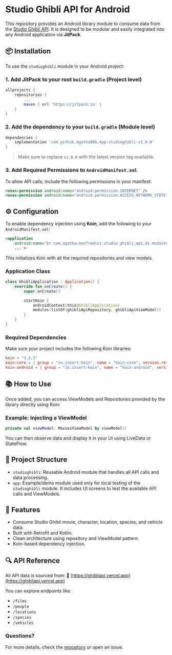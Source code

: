 # Studio Ghibli API for Android

This repository provides an Android library module to consume data from the [Studio Ghibli API](https://ghibliapi.vercel.app). It is designed to be modular and easily integrated into any Android application via **JitPack**.

## 📦 Installation

To use the `studioghibli` module in your Android project:

### 1. Add JitPack to your root `build.gradle` (Project level)

```groovy
allprojects {
    repositories {
        ...
        maven { url 'https://jitpack.io' }
    }
}
```

### 2. Add the dependency to your `build.gradle` (Module level)

```groovy
dependencies {
    implementation 'com.github.Agatha886.App:studioghibli-v1.0.0'
}
```

> Make sure to replace `v1.0.0` with the latest version tag available.

### 3. Add Required Permissions to `AndroidManifest.xml`

To allow API calls, include the following permissions in your manifest:

```xml
<uses-permission android:name="android.permission.INTERNET" />
<uses-permission android:name="android.permission.ACCESS_NETWORK_STATE" />
```

## ⚙️ Configuration

To enable dependency injection using **Koin**, add the following to your `AndroidManifest.xml`:

```xml
<application
    android:name="br.com.agatha.monfredini.studio_ghibli_api.di.modules.GhibliApplication"
    ... >
```

This initializes Koin with all the required repositories and view models.

### Application Class

```kotlin
class GhibliApplication : Application() {
    override fun onCreate() {
        super.onCreate()

        startKoin {
            androidContext(this@GhibliApplication)
            modules(listOf(ghibliApiRepository, ghibliApiViewModel))
        }
    }
}
```

### Required Dependencies

Make sure your project includes the following Koin libraries:

```toml
koin = "3.5.3"
koin-core = { group = "io.insert-koin", name = "koin-core", version.ref = "koin" }
koin-android = { group = "io.insert-koin", name = "koin-android", version.ref = "koin" }
```


## 📚 How to Use

Once added, you can access ViewModels and Repositories provided by the library directly using Koin:

### Example: Injecting a ViewModel

```kotlin
private val viewModel: MoviesViewModel by viewModel()
```

You can then observe data and display it in your UI using LiveData or StateFlow.


## 📁 Project Structure

* `studioghibli`: Reusable Android module that handles all API calls and data processing.
* `app`: Example/demo module used only for local testing of the `studioghibli` module. It includes UI screens to test the available API calls and ViewModels.

## 🚀 Features

* Consume Studio Ghibli movie, character, location, species, and vehicle data.
* Built with Retrofit and Kotlin.
* Clean architecture using repository and ViewModel pattern.
* Koin-based dependency injection.

## 🔍 API Reference

All API data is sourced from:
📡 [https://ghibliapi.vercel.app](https://ghibliapi.vercel.app)

You can explore endpoints like:

* `/films`
* `/people`
* `/locations`
* `/species`
* `/vehicles`

### Questions?

For more details, check the [repository](https://github.com/Agatha886/App-Studio-Ghibli-API) or open an issue.
